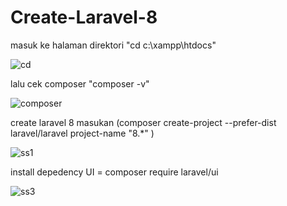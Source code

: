# Create-Laravel-8
masuk ke halaman direktori "cd c:\xampp\htdocs"

![cd](https://github.com/user-attachments/assets/db44c855-bda0-4447-98bc-ceb44a7c0f49)

lalu cek composer "composer -v"

![composer](https://github.com/user-attachments/assets/5ac02046-f9af-4ad6-8756-53a4cb3e81f4)

create laravel 8 masukan (composer create-project --prefer-dist laravel/laravel project-name "8.*" )

![ss1](https://github.com/user-attachments/assets/a89a1826-522b-49b7-acc4-3dd74f78e2ac)

install depedency UI = composer require laravel/ui

![ss3](https://github.com/user-attachments/assets/1c7802ba-62e9-4fdd-b249-3d6247e2a525)
